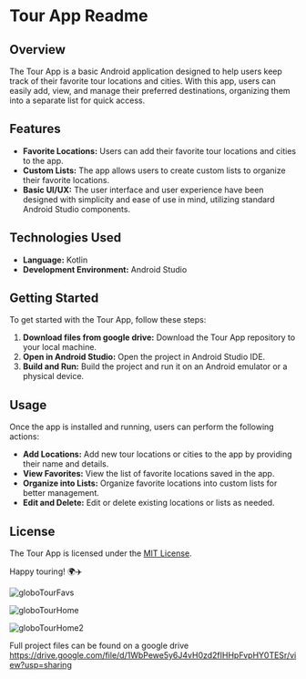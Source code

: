 # Tour App Readme

## Overview
The Tour App is a basic Android application designed to help users keep track of their favorite tour locations and cities. With this app, users can easily add, view, and manage their preferred destinations, organizing them into a separate list for quick access.

## Features
- **Favorite Locations:** Users can add their favorite tour locations and cities to the app.
- **Custom Lists:** The app allows users to create custom lists to organize their favorite locations.
- **Basic UI/UX:** The user interface and user experience have been designed with simplicity and ease of use in mind, utilizing standard Android Studio components.

## Technologies Used
- **Language:** Kotlin
- **Development Environment:** Android Studio

## Getting Started
To get started with the Tour App, follow these steps:
1. **Download files from google drive:** Download the Tour App repository to your local machine.
2. **Open in Android Studio:** Open the project in Android Studio IDE.
3. **Build and Run:** Build the project and run it on an Android emulator or a physical device.

## Usage
Once the app is installed and running, users can perform the following actions:
- **Add Locations:** Add new tour locations or cities to the app by providing their name and details.
- **View Favorites:** View the list of favorite locations saved in the app.
- **Organize into Lists:** Organize favorite locations into custom lists for better management.
- **Edit and Delete:** Edit or delete existing locations or lists as needed.


## License
The Tour App is licensed under the [MIT License](LICENSE).


Happy touring! 🌍✈️

![globoTourFavs](https://user-images.githubusercontent.com/67714343/141695098-e162b5d7-8775-4b7b-aca3-4b63b805a390.png)

![globoTourHome](https://user-images.githubusercontent.com/67714343/141695136-be7b5a05-09a6-47d8-98dd-2e119ca08103.png)

![globoTourHome2](https://user-images.githubusercontent.com/67714343/141695138-b7081ee1-1c51-4d6d-9e69-6d7cd91da9f2.png)


Full project files can be found on a google drive https://drive.google.com/file/d/1WbPewe5y6J4vH0zd2fIHHpFvpHY0TESr/view?usp=sharing
